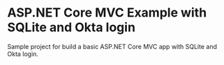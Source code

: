 # ASP.NET Core MVC Example with SQLite and Okta login

Sample project for build a basic ASP.NET Core MVC app with SQLite and Okta login.


